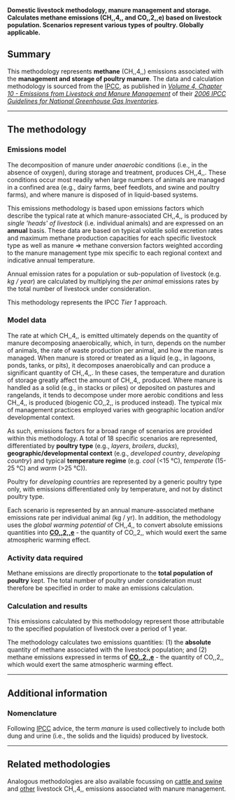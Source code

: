 **Domestic livestock methodology, manure management and storage.
Calculates methane emissions (CH,,4,, and CO,,2,,e) based on livestock
population. Scenarios represent various types of poultry. Globally
applicable.**

## Summary

This methodology represents **methane** (CH,,4,,) emissions associated
with the **management and storage of poultry manure**. The data and
calculation methodology is sourced from the [IPCC](IPCC), as published
in *[Volume 4, Chapter 10 - Emissions from Livestock and Manure
Management](http://www.ipcc-nggip.iges.or.jp/public/2006gl/pdf/4_Volume4/V4_10_Ch10_Livestock.pdf)*
of their *[2006 IPCC Guidelines for National Greenhouse Gas
Inventories](http://www.ipcc-nggip.iges.or.jp/public/2006gl/index.html)*.

-----

## The methodology

### Emissions model

The decomposition of manure under *anaerobic* conditions (i.e., in the
absence of oxygen), during storage and treatment, produces CH,,4,,.
These conditions occur most readily when large numbers of animals are
managed in a confined area (e.g., dairy farms, beef feedlots, and swine
and poultry farms), and where manure is disposed of in liquid-based
systems.

This emissions methodology is based upon emissions factors which
describe the typical rate at which manure-associated CH,,4,, is produced
by *single 'heads' of livestock* (i.e. individual animals) and are
expressed on an **annual** basis. These data are based on typical
volatile solid excretion rates and maximum methane production capacities
for each specific livestock type as well as manure =\> methane
conversion factors weighted according to the manure management type mix
specific to each regional context and indicative annual temperature.

Annual emission rates for a population or sub-population of livestock
(e.g. *kg / year*) are calculated by multiplying the *per animal*
emissions rates by the total number of livestock under consideration.

This methodology represents the IPCC *Tier 1* approach.

### Model data

The rate at which CH,,4,, is emitted ultimately depends on the quantity
of manure decomposing anaerobically, which, in turn, depends on the
number of animals, the rate of waste production per animal, and how the
manure is managed. When manure is stored or treated as a liquid (e.g.,
in lagoons, ponds, tanks, or pits), it decomposes anaerobically and can
produce a significant quantity of CH,,4,,. In these cases, the
temperature and duration of storage greatly affect the amount of CH,,4,,
produced. Where manure is handled as a solid (e.g., in stacks or piles)
or deposited on pastures and rangelands, it tends to decompose under
more aerobic conditions and less CH,,4,, is produced (biogenic CO,,2,,
is produced instead). The typical mix of management practices employed
varies with geographic location and/or developmental context.

As such, emissions factors for a broad range of scenarios are provided
within this methodology. A total of 18 specific scenarios are
represented, differentiated by **poultry type** (e.g., *layers*,
*broilers*, *ducks*), **geographic/developmental context** (e.g.,
*developed country*, *developing country*) and typical **temperature
regime** (e.g. *cool* (\<15 °C), *temperate* (15-25 °C) and *warm* (\>25
°C)).

Poultry for *developing countries* are represented by a generic poultry
type only, with emissions differentiated only by temperature, and not by
distinct poultry type.

Each scenario is represented by an annual manure-associated methane
emissions rate per individual animal (kg / yr). In addition, the
methodology uses the *global warming potential* of CH,,4,, to convert
absolute emissions quantities into
**[CO,,2,,e](Greenhouse_gases_Global_warming_potentials)** - the
quantity of CO,,2,, which would exert the same atmospheric warming
effect.

### Activity data required

Methane emissions are directly proportionate to the **total population
of poultry** kept. The total number of poultry under consideration must
therefore be specified in order to make an emissions calculation.

### Calculation and results

This emissions calculated by this methodology represent those
attributable to the specified population of livestock over a period of 1
year.

The methodology calculates two emissions quantities: (1) the
**absolute** quantity of methane associated with the livestock
population; and (2) methane emissions expressed in terms of
**[CO,,2,,e](Greenhouse_gases_Global_warming_potentials)** - the
quantity of CO,,2,, which would exert the same atmospheric warming
effect.

-----

## Additional information

### Nomenclature

Following [IPCC](IPCC) advice, the term *manure* is used collectively to
include both dung and urine (i.e., the solids and the liquids) produced
by livestock.

-----

## Related methodologies

Analogous methodologies are also available focussing on [cattle and
swine](Cattle_and_swine_manure_methane_emissions) and
[other](Other_manure_methane_emissions) livestock CH,,4,, emissions
associated with manure management.
